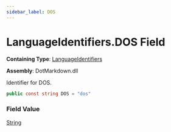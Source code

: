 ```yaml
---
sidebar_label: DOS
---
```


# LanguageIdentifiers\.DOS Field

**Containing Type**: [LanguageIdentifiers](../index.md)

**Assembly**: DotMarkdown\.dll

  
Identifier for DOS\.

```csharp
public const string DOS = "dos"
```

### Field Value

[String](https://docs.microsoft.com/en-us/dotnet/api/system.string)

